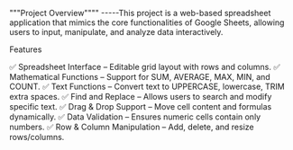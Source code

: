 """Project Overview""""
-----This project is a web-based spreadsheet application that mimics the core functionalities of Google Sheets, allowing users to input, manipulate, and analyze data interactively.

Features

✅ Spreadsheet Interface – Editable grid layout with rows and columns.
✅ Mathematical Functions – Support for SUM, AVERAGE, MAX, MIN, and COUNT.
✅ Text Functions – Convert text to UPPERCASE, lowercase, TRIM extra spaces.
✅ Find and Replace – Allows users to search and modify specific text.
✅ Drag & Drop Support – Move cell content and formulas dynamically.
✅ Data Validation – Ensures numeric cells contain only numbers.
✅ Row & Column Manipulation – Add, delete, and resize rows/columns.
